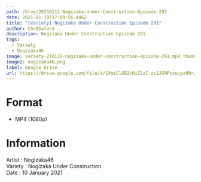 ```yaml
---
path: /blog/20210111-Nogizaka-Under-Construction-Episode-291
date: 2021-01-10T17:09:56.446Z
title: "[Variety] Nogizaka Under Construction Episode 291"
author: Chr0balord
description: Nogizaka Under Construction Episode 291
tags:
  - Variety
  - Nogizaka46
image: variety-210110-nogizaka-under-construction-episode-291.mp4_thumbs.jpg
image2: nogizaka46.png
label: Google Drive
url: https://drive.google.com/file/d/1XmiClXBZvHiIlzI-zc1JGNPvzejpz9Nr/view?usp=sharing
---
```

# Format

* MP4 (1080p)

# Information

Artist : Nogizaka46\
Variety : Nogizaka Under Construction <br>
Date : 10 January 2021
